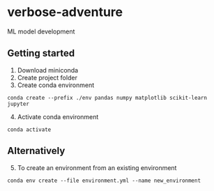 # verbose-adventure

ML model development

## Getting started
1. Download miniconda
2. Create project folder
3. Create conda environment

```
conda create --prefix ./env pandas numpy matplotlib scikit-learn jupyter
```
4. Activate conda environment
```
conda activate
```

## Alternatively

5. To create an environment from an existing environment
```
conda env create --file environment.yml --name new_environment
```